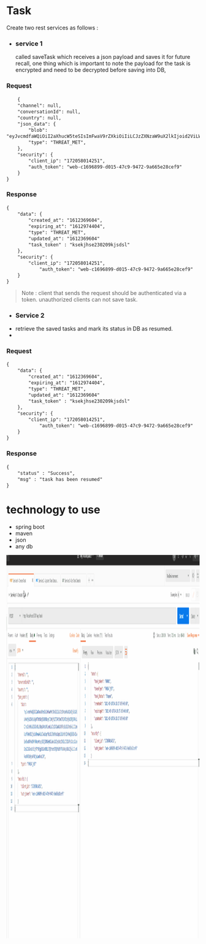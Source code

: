  <!DOCTYPE html>
<html>
 <head>
  <meta charset="utf-8">
  <meta name="viewport" content="width=device-width, initial-scale=1.0">
   <link rel="stylesheet" href="https://stackedit.io/style.css" />
</head>

<body class="stackedit">
  <div class="stackedit__html"><h1 id="task">Task</h1>
<p>Create two rest services as follows :</p>
<ul>
<li>
<h3 id="service-1">service 1</h3>
called saveTask which receives a json payload and saves it for future recall, one thing which is important to note the payload for the task is encrypted and need to be decrypted before saving into DB,</li>
</ul>
<h3 id="Request">Request</h3>
<pre><code>    {
    "channel": null,
    "conversationId": null,
    "country": null,
    "json_data": {
        "blob": "eyJvcmdfaWQiOiI2aXhucW5teSIsImFwaV9rZXkiOiIiLCJzZXNzaW9uX2lkIjoid2ViLWMxNjk2ODk5LWQwMTUtNDdjOS05NDcyLTlhNjY1ZTI4Y2VmOTE2MTIzNjk1OTQ3OTkiLCJhcGlfdHlwZSI6InNlc3Npb24tcXVlcnkiLCJzZXJ2aWNlX3R5cGUiOiJhbGwiLCJldmVudF90eXBlIjoibG9naW4iLCJwb2xpY3kiOiJ3dV9sb2dpbiIsInBhZ2VfaWQiOiIxIiwiaW5wdXRfaXBfYWRkcmVzcyI6IjI0NS4yNCiaWxlX2Jyb3dzZXIiLCJ3ZWJfc2Vzc2lvbl9pZCI6IndlYi1jMTY5Njg5OS1kMDE1LTQ3YzktOTQ3Mi05YTY2NWUyOGNlZjkiLCJvdXRwdXRfZm9ybWF0IjoianNvbiJ9",
        "type": "THREAT_MET",
    },
    "security": {
        "client_ip": "172058014251",
        "auth_token": "web-c1696899-d015-47c9-9472-9a665e28cef9"
    }
}
</code></pre>
<h3 id="response">Response</h3>
<pre><code>{
    "data": {
        "created_at": "1612369604",
        "expiring_at": "1612974404",
        "type": "THREAT_MET",
        "updated_at": "1612369604"
        "task_token" : "ksekjhse230209kjsdsl"
    },
    "security": {
        "client_ip": "172058014251",
            "auth_token": "web-c1696899-d015-47c9-9472-9a665e28cef9"
    }
}
</code></pre>
<blockquote>
<p>Note : client that sends the request should be authenticated via a token. unauthorized clients can not save task.</p>
</blockquote>
<ul>
<li>
<h3 id="service-2">Service 2</h3>
</li>
<li>retrieve the saved tasks and mark its status in DB as resumed.</li>
<li></li>
</ul>
<h3 id="request">Request</h3>
<pre><code>{
    "data": {
        "created_at": "1612369604",
        "expiring_at": "1612974404",
        "type": "THREAT_MET",
        "updated_at": "1612369604"
        "task_token" : "ksekjhse230209kjsdsl"
    },
    "security": {
        "client_ip": "172058014251",
            "auth_token": "web-c1696899-d015-47c9-9472-9a665e28cef9"
    }
}
</code></pre>
<h3 id="response-1">Response</h3>
<pre><code>{
    "status" : "Success",
    "msg" : "task has been resumed"
}
</code></pre>
<h1 id="technology-to-use">technology to use</h1>
<ul>
<li>spring boot</li>
<li>maven</li>
<li>json</li>
<li>any db</li>
</ul>
</div>
</body>
<img src="https://github.com/surajbadhe/TaskManager/blob/master/Task_Create_Update_Get_Demo_GIF.gif" width="1000" height="1000" />
</html>
